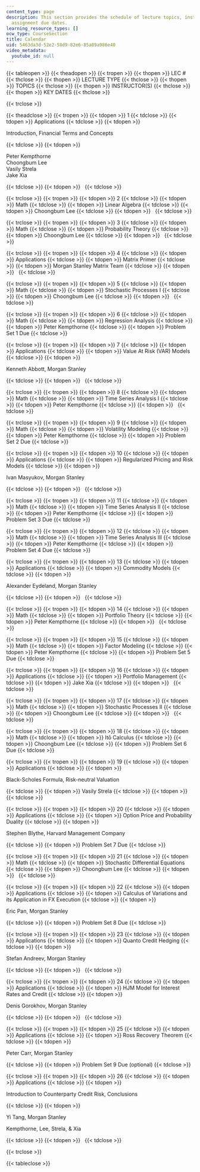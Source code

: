 ```yaml
---
content_type: page
description: This section provides the schedule of lecture topics, instructors, and
  assignment due dates.
learning_resource_types: []
ocw_type: CourseSection
title: Calendar
uid: 5463da3d-52e2-58d9-82e6-85a89a986e40
video_metadata:
  youtube_id: null
---
```


{{< tableopen >}}
{{< theadopen >}}
{{< tropen >}}
{{< thopen >}}
LEC #
{{< thclose >}}
{{< thopen >}}
LECTURE TYPE
{{< thclose >}}
{{< thopen >}}
TOPICS
{{< thclose >}}
{{< thopen >}}
INSTRUCTOR(S)
{{< thclose >}}
{{< thopen >}}
KEY DATES
{{< thclose >}}

{{< trclose >}}

{{< theadclose >}}
{{< tropen >}}
{{< tdopen >}}
1
{{< tdclose >}}
{{< tdopen >}}
Applications
{{< tdclose >}}
{{< tdopen >}}


Introduction, Financial Terms and Concepts


{{< tdclose >}}
{{< tdopen >}}


Peter Kempthorne  
Choongbum Lee  
Vasily Strela  
Jake Xia


{{< tdclose >}}
{{< tdopen >}}
 
{{< tdclose >}}

{{< trclose >}}
{{< tropen >}}
{{< tdopen >}}
2
{{< tdclose >}}
{{< tdopen >}}
Math
{{< tdclose >}}
{{< tdopen >}}
Linear Algebra
{{< tdclose >}}
{{< tdopen >}}
Choongbum Lee
{{< tdclose >}}
{{< tdopen >}}
 
{{< tdclose >}}

{{< trclose >}}
{{< tropen >}}
{{< tdopen >}}
3
{{< tdclose >}}
{{< tdopen >}}
Math
{{< tdclose >}}
{{< tdopen >}}
Probability Theory
{{< tdclose >}}
{{< tdopen >}}
Choongbum Lee
{{< tdclose >}}
{{< tdopen >}}
 
{{< tdclose >}}

{{< trclose >}}
{{< tropen >}}
{{< tdopen >}}
4
{{< tdclose >}}
{{< tdopen >}}
Applications
{{< tdclose >}}
{{< tdopen >}}
Matrix Primer
{{< tdclose >}}
{{< tdopen >}}
Morgan Stanley Matrix Team
{{< tdclose >}}
{{< tdopen >}}
 
{{< tdclose >}}

{{< trclose >}}
{{< tropen >}}
{{< tdopen >}}
5
{{< tdclose >}}
{{< tdopen >}}
Math
{{< tdclose >}}
{{< tdopen >}}
Stochastic Processes I
{{< tdclose >}}
{{< tdopen >}}
Choongbum Lee
{{< tdclose >}}
{{< tdopen >}}
 
{{< tdclose >}}

{{< trclose >}}
{{< tropen >}}
{{< tdopen >}}
6
{{< tdclose >}}
{{< tdopen >}}
Math
{{< tdclose >}}
{{< tdopen >}}
Regression Analysis
{{< tdclose >}}
{{< tdopen >}}
Peter Kempthorne
{{< tdclose >}}
{{< tdopen >}}
Problem Set 1 Due
{{< tdclose >}}

{{< trclose >}}
{{< tropen >}}
{{< tdopen >}}
7
{{< tdclose >}}
{{< tdopen >}}
Applications
{{< tdclose >}}
{{< tdopen >}}
Value At Risk (VAR) Models
{{< tdclose >}}
{{< tdopen >}}


Kenneth Abbott, Morgan Stanley


{{< tdclose >}}
{{< tdopen >}}
 
{{< tdclose >}}

{{< trclose >}}
{{< tropen >}}
{{< tdopen >}}
8
{{< tdclose >}}
{{< tdopen >}}
Math
{{< tdclose >}}
{{< tdopen >}}
Time Series Analysis I
{{< tdclose >}}
{{< tdopen >}}
Peter Kempthorne
{{< tdclose >}}
{{< tdopen >}}
 
{{< tdclose >}}

{{< trclose >}}
{{< tropen >}}
{{< tdopen >}}
9
{{< tdclose >}}
{{< tdopen >}}
Math
{{< tdclose >}}
{{< tdopen >}}
Volatility Modeling
{{< tdclose >}}
{{< tdopen >}}
Peter Kempthorne
{{< tdclose >}}
{{< tdopen >}}
Problem Set 2 Due
{{< tdclose >}}

{{< trclose >}}
{{< tropen >}}
{{< tdopen >}}
10
{{< tdclose >}}
{{< tdopen >}}
Applications
{{< tdclose >}}
{{< tdopen >}}
Regularized Pricing and Risk Models
{{< tdclose >}}
{{< tdopen >}}


Ivan Masyukov, Morgan Stanley


{{< tdclose >}}
{{< tdopen >}}
 
{{< tdclose >}}

{{< trclose >}}
{{< tropen >}}
{{< tdopen >}}
11
{{< tdclose >}}
{{< tdopen >}}
Math
{{< tdclose >}}
{{< tdopen >}}
Time Series Analysis II
{{< tdclose >}}
{{< tdopen >}}
Peter Kempthorne
{{< tdclose >}}
{{< tdopen >}}
Problem Set 3 Due
{{< tdclose >}}

{{< trclose >}}
{{< tropen >}}
{{< tdopen >}}
12
{{< tdclose >}}
{{< tdopen >}}
Math
{{< tdclose >}}
{{< tdopen >}}
Time Series Analysis III
{{< tdclose >}}
{{< tdopen >}}
Peter Kempthorne
{{< tdclose >}}
{{< tdopen >}}
Problem Set 4 Due
{{< tdclose >}}

{{< trclose >}}
{{< tropen >}}
{{< tdopen >}}
13
{{< tdclose >}}
{{< tdopen >}}
Applications
{{< tdclose >}}
{{< tdopen >}}
Commodity Models
{{< tdclose >}}
{{< tdopen >}}


Alexander Eydeland, Morgan Stanley


{{< tdclose >}}
{{< tdopen >}}
 
{{< tdclose >}}

{{< trclose >}}
{{< tropen >}}
{{< tdopen >}}
14
{{< tdclose >}}
{{< tdopen >}}
Math
{{< tdclose >}}
{{< tdopen >}}
Portfolio Theory
{{< tdclose >}}
{{< tdopen >}}
Peter Kempthorne
{{< tdclose >}}
{{< tdopen >}}
 
{{< tdclose >}}

{{< trclose >}}
{{< tropen >}}
{{< tdopen >}}
15
{{< tdclose >}}
{{< tdopen >}}
Math
{{< tdclose >}}
{{< tdopen >}}
Factor Modeling
{{< tdclose >}}
{{< tdopen >}}
Peter Kempthorne
{{< tdclose >}}
{{< tdopen >}}
Problem Set 5 Due
{{< tdclose >}}

{{< trclose >}}
{{< tropen >}}
{{< tdopen >}}
16
{{< tdclose >}}
{{< tdopen >}}
Applications
{{< tdclose >}}
{{< tdopen >}}
Portfolio Management
{{< tdclose >}}
{{< tdopen >}}
Jake Xia
{{< tdclose >}}
{{< tdopen >}}
 
{{< tdclose >}}

{{< trclose >}}
{{< tropen >}}
{{< tdopen >}}
17
{{< tdclose >}}
{{< tdopen >}}
Math
{{< tdclose >}}
{{< tdopen >}}
Stochastic Processes II
{{< tdclose >}}
{{< tdopen >}}
Choongbum Lee
{{< tdclose >}}
{{< tdopen >}}
 
{{< tdclose >}}

{{< trclose >}}
{{< tropen >}}
{{< tdopen >}}
18
{{< tdclose >}}
{{< tdopen >}}
Math
{{< tdclose >}}
{{< tdopen >}}
Itō Calculus
{{< tdclose >}}
{{< tdopen >}}
Choongbum Lee
{{< tdclose >}}
{{< tdopen >}}
Problem Set 6 Due
{{< tdclose >}}

{{< trclose >}}
{{< tropen >}}
{{< tdopen >}}
19
{{< tdclose >}}
{{< tdopen >}}
Applications
{{< tdclose >}}
{{< tdopen >}}


Black-Scholes Formula, Risk-neutral Valuation


{{< tdclose >}}
{{< tdopen >}}
Vasily Strela
{{< tdclose >}}
{{< tdopen >}}
 
{{< tdclose >}}

{{< trclose >}}
{{< tropen >}}
{{< tdopen >}}
20
{{< tdclose >}}
{{< tdopen >}}
Applications
{{< tdclose >}}
{{< tdopen >}}
Option Price and Probability Duality
{{< tdclose >}}
{{< tdopen >}}


Stephen Blythe, Harvard Management Company


{{< tdclose >}}
{{< tdopen >}}
Problem Set 7 Due
{{< tdclose >}}

{{< trclose >}}
{{< tropen >}}
{{< tdopen >}}
21
{{< tdclose >}}
{{< tdopen >}}
Math
{{< tdclose >}}
{{< tdopen >}}
Stochastic Differential Equations
{{< tdclose >}}
{{< tdopen >}}
Choongbum Lee
{{< tdclose >}}
{{< tdopen >}}
 
{{< tdclose >}}

{{< trclose >}}
{{< tropen >}}
{{< tdopen >}}
22
{{< tdclose >}}
{{< tdopen >}}
Applications
{{< tdclose >}}
{{< tdopen >}}
Calculus of Variations and its Application in FX Execution
{{< tdclose >}}
{{< tdopen >}}


Eric Pan, Morgan Stanley


{{< tdclose >}}
{{< tdopen >}}
Problem Set 8 Due
{{< tdclose >}}

{{< trclose >}}
{{< tropen >}}
{{< tdopen >}}
23
{{< tdclose >}}
{{< tdopen >}}
Applications
{{< tdclose >}}
{{< tdopen >}}
Quanto Credit Hedging
{{< tdclose >}}
{{< tdopen >}}


Stefan Andreev, Morgan Stanley


{{< tdclose >}}
{{< tdopen >}}
 
{{< tdclose >}}

{{< trclose >}}
{{< tropen >}}
{{< tdopen >}}
24
{{< tdclose >}}
{{< tdopen >}}
Applications
{{< tdclose >}}
{{< tdopen >}}
HJM Model for Interest Rates and Credit
{{< tdclose >}}
{{< tdopen >}}


Denis Gorokhov, Morgan Stanley


{{< tdclose >}}
{{< tdopen >}}
 
{{< tdclose >}}

{{< trclose >}}
{{< tropen >}}
{{< tdopen >}}
25
{{< tdclose >}}
{{< tdopen >}}
Applications
{{< tdclose >}}
{{< tdopen >}}
Ross Recovery Theorem
{{< tdclose >}}
{{< tdopen >}}


Peter Carr, Morgan Stanley


{{< tdclose >}}
{{< tdopen >}}
Problem Set 9 Due (optional)
{{< tdclose >}}

{{< trclose >}}
{{< tropen >}}
{{< tdopen >}}
26
{{< tdclose >}}
{{< tdopen >}}
Applications
{{< tdclose >}}
{{< tdopen >}}


Introduction to Counterparty Credit Risk, Conclusions


{{< tdclose >}}
{{< tdopen >}}


Yi Tang, Morgan Stanley

Kempthorne, Lee, Strela, & Xia


{{< tdclose >}}
{{< tdopen >}}
 
{{< tdclose >}}

{{< trclose >}}

{{< tableclose >}}